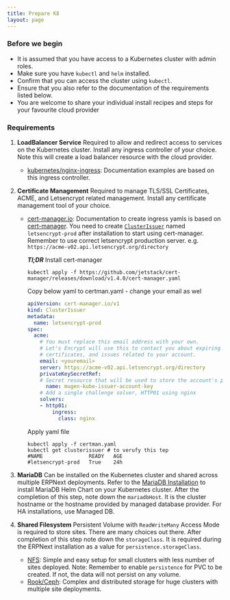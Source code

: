 ```yaml
---
title: Prepare K8
layout: page
---
```


### Before we begin

- It is assumed that you have access to a Kubernetes cluster with admin roles.
- Make sure you have `kubectl` and `helm` installed.
- Confirm that you can access the cluster using `kubectl`.
- Ensure that you also refer to the documentation of the requirements listed below.
- You are welcome to share your individual install recipes and steps for your favourite cloud provider


### Requirements

1. **LoadBalancer Service** 
Required to allow and redirect access to services on the Kubernetes cluster. Install any ingress controller of your choice. Note this will create a load balancer resource with the cloud provider.
    - [kubernetes/nginx-ingress](https://kubernetes.github.io/ingress-nginx/deploy): Documentation examples are based on this ingress controller.
 

2. **Certificate Management** 
Required to manage TLS/SSL Certificates, ACME, and Letsencrypt related management. Install any certificate management tool of your choice.
    - [cert-manager.io](https://cert-manager.io/docs/installation/kubernetes/): Documentation to create ingress yamls is based on [cert-manager](https://cert-manager.io). You need to create [`ClusterIssuer`](https://cert-manager.io/docs/configuration/acme/#creating-a-basic-acme-issuer) named `letsencrypt-prod` after installation to start using cert-manager. Remember to use correct letsencrypt production server. e.g. `https://acme-v02.api.letsencrypt.org/directory`

        ***Tl;DR***
        Install cert-manager
        ```console
        kubectl apply -f https://github.com/jetstack/cert-manager/releases/download/v1.4.0/cert-manager.yaml
        ````
        Copy below yaml to certman.yaml - change your email as wel
        ```yaml
        apiVersion: cert-manager.io/v1
        kind: ClusterIssuer
        metadata:
          name: letsencrypt-prod
        spec:
          acme:
            # You must replace this email address with your own.
            # Let's Encrypt will use this to contact you about expiring
            # certificates, and issues related to your account.
            email: <youremail>
            server: https://acme-v02.api.letsencrypt.org/directory
            privateKeySecretRef:
            # Secret resource that will be used to store the account's private key.
              name: mugen-kube-issuer-account-key
            # Add a single challenge solver, HTTP01 using nginx
            solvers:
            - http01:
                ingress:
                  class: nginx
        ```

        Apply yaml file
        ```console
        kubectl apply -f certman.yaml 
        kubectl get clusterissuer # to verufy this tep
        #NAME               READY   AGE
        #letsencrypt-prod   True    24h
        ````

3. **MariaDB** 
Can be installed on the Kubernetes cluster and shared across multiple ERPNext deployments. Refer to the [MariaDB Installation](mariadb) to install MariaDB Helm Chart on your Kubernetes cluster. After the completion of this step, note down the `mariadbHost`. It is the cluster hostname or the hostname provided by managed database provider. For HA installations, use Managed DB.

4. **Shared Filesystem**
Persistent Volume with `ReadWriteMany` Access Mode is required to store sites. There are many choices out there. After completion of this step note down the `storageClass`. It is required during the ERPNext installation as a value for `persistence.storageClass`.

    - [NFS](https://github.com/kubernetes-sigs/nfs-ganesha-server-and-external-provisioner):
Simple and easy setup for small clusters with less number of sites deployed. Note: Remember to enable `persistence` for PVC to be created. If not, the data will not persist on any volume.
    - [Rook/Ceph](https://rook.io/docs/rook/master/ceph-quickstart.html):
Complex and distributed storage for huge clusters with multiple site deployments.
